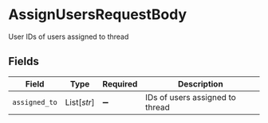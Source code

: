 # AssignUsersRequestBody

User IDs of users assigned to thread


## Fields

| Field                           | Type                            | Required                        | Description                     |
| ------------------------------- | ------------------------------- | ------------------------------- | ------------------------------- |
| `assigned_to`                   | List[*str*]                     | :heavy_minus_sign:              | IDs of users assigned to thread |